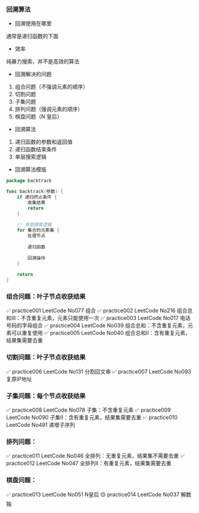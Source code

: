 ### 回溯算法

* 回溯使用在哪里

通常是递归函数的下面


* 效率

纯暴力搜索，并不是高效的算法


* 回溯解决的问题

1. 组合问题（不强调元素的顺序）
2. 切割问题
3. 子集问题
4. 排列问题（强调元素的顺序）
5. 棋盘问题（N 皇后）


* 回溯算法

1. 递归函数的参数和返回值
2. 递归函数结束条件
3. 单层搜索逻辑


* 回溯算法模版

```go
package backtrack

func backtrack(参数) {
	if 递归终止条件 {
		收集结果
		return
	}
	
	// 单层搜索逻辑
	for 集合的元素集 {
		处理节点
		
		递归函数
		
		回溯操作
	}
	
	return
}
```


### 组合问题：叶子节点收获结果

✅️ practice001 LeetCode No077 组合
✅ practice002 LeetCode No216 组合总和Ⅲ：不含重复元素，元素只能使用一次
✅️ practice003 LeetCode No017 电话号码的字母组合
✅ practice004 LeetCode No039 组合总和：不含重复元素，元素可以重复使用
✅️ practice005 LeetCode No040 组合总和Ⅱ：含有重复元素，结果集需要去重


### 切割问题：叶子节点收获结果

✅️ practice006 LeetCode No131 分割回文串
✅️ practice007 LeetCode No093 复原IP地址


### 子集问题：每个节点收获结果

✅️ practice008 LeetCode No078 子集：不含重复元素
✅️ practice009 LeetCode No090 子集Ⅱ：含有重复元素，结果集需要去重
✅️ practice010 LeetCode No491 递增子序列


### 排列问题：

✅️ practice011 LeetCode No046 全排列：无重复元素，结果集不需要去重
✅️ practice012 LeetCode No047 全排列Ⅱ：有重复元素，结果集需要去重


### 棋盘问题：

✅️ practice013 LeetCode No051 N皇后
️🟡 practice014 LeetCode No037 解数独
